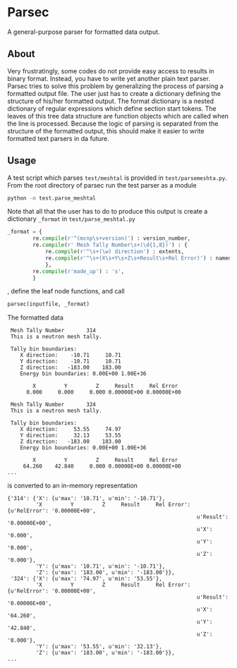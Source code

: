 # Parsec
A general-purpose parser for formatted data output.

## About
Very frustratingly, some codes do not provide easy access to results in binary 
format. Instead, you have to write yet another plain text parser. Parsec 
tries to solve this problem by generalizing the process of parsing a formatted 
output file. The user just has to create a dictionary defining the structure of 
his/her formatted output. The format dictionary is a nested dictionary of 
regular expressions which define section start tokens. The leaves of this 
tree data structure are function objects which are called when the line is 
processed. Because the logic of parsing is separated from the structure of the 
formatted output, this should make it easier to write formatted text parsers in 
da future.

## Usage
A test script which parses `test/meshtal` is provided in `test/parsemeshta.py`. 
From the root directory of parsec run the test parser as a module

```bash
python -m test.parse_meshtal
```
Note that all that the user has to do to produce this output is create a 
dictionary `_format` in `test/parse_meshtal.py` 

```python
_format = {
        re.compile(r'^(mcnp\s+version)') : version_number,
        re.compile(r' Mesh Tally Number\s+(\d{1,8})') : {
            re.compile(r'^\s+(\w) direction') : extents,
            re.compile(r'^\s+(X\s+Y\s+Z\s+Result\s+Rel Error)') : named,
            },
        re.compile(r'made_up') : 's',
        }
```
, define the leaf node functions, and call

```python
parsec(inputfile, _format)
```
The formatted data

```
 Mesh Tally Number       314
 This is a neutron mesh tally.

 Tally bin boundaries:
    X direction:    -10.71     10.71
    Y direction:    -10.71     10.71
    Z direction:   -183.00    183.00
    Energy bin boundaries: 0.00E+00 1.00E+36

        X         Y         Z     Result     Rel Error
      0.000     0.000     0.000 0.00000E+00 0.00000E+00

 Mesh Tally Number       324
 This is a neutron mesh tally.

 Tally bin boundaries:
    X direction:     53.55     74.97
    Y direction:     32.13     53.55
    Z direction:   -183.00    183.00
    Energy bin boundaries: 0.00E+00 1.00E+36

        X         Y         Z     Result     Rel Error
     64.260    42.840     0.000 0.00000E+00 0.00000E+00
...
```
is converted to an in-memory representation

```
{'314': {'X': {u'max': '10.71', u'min': '-10.71'},
         'X         Y         Z     Result     Rel Error': {u'RelError': '0.00000E+00',
                                                            u'Result': '0.00000E+00',
                                                            u'X': '0.000',
                                                            u'Y': '0.000',
                                                            u'Z': '0.000'},
         'Y': {u'max': '10.71', u'min': '-10.71'},
         'Z': {u'max': '183.00', u'min': '-183.00'}},
 '324': {'X': {u'max': '74.97', u'min': '53.55'},
         'X         Y         Z     Result     Rel Error': {u'RelError': '0.00000E+00',
                                                            u'Result': '0.00000E+00',
                                                            u'X': '64.260',
                                                            u'Y': '42.840',
                                                            u'Z': '0.000'},
         'Y': {u'max': '53.55', u'min': '32.13'},
         'Z': {u'max': '183.00', u'min': '-183.00'}},
...
```
